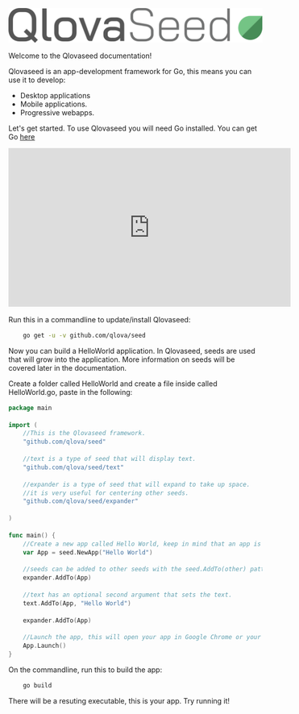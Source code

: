 ![Logo](logo.svg)  
  
Welcome to the Qlovaseed documentation!

Qlovaseed is an app-development framework for Go, this means you can use it to develop:

* Desktop applications
* Mobile applications.
* Progressive webapps. 

Let's get started. To use Qlovaseed you will need Go installed.
You can get Go [here](https://golang.org/dl/)

<iframe width="560" height="315" src="https://www.youtube.com/embed/16ZOmBmqJ0s" frameborder="0" allow="accelerometer; autoplay; encrypted-media; gyroscope; picture-in-picture" allowfullscreen></iframe>  
<br>

Run this in a commandline to update/install Qlovaseed:

```sh
	go get -u -v github.com/qlova/seed
```

Now you can build a HelloWorld application.
In Qlovaseed, seeds are used that will grow into the application.
More information on seeds will be covered later in the documentation.

Create a folder called HelloWorld and create a file inside called HelloWorld.go, paste in the following:
```go
package main

import (
	//This is the Qlovaseed framework.
	"github.com/qlova/seed"

	//text is a type of seed that will display text.
	"github.com/qlova/seed/text"

	//expander is a type of seed that will expand to take up space.
	//it is very useful for centering other seeds.
	"github.com/qlova/seed/expander"
	
)

func main() {
	//Create a new app called Hello World, keep in mind that an app is also a seed.
	var App = seed.NewApp("Hello World")

	//seeds can be added to other seeds with the seed.AddTo(other) pattern.
	expander.AddTo(App)

	//text has an optional second argument that sets the text.
	text.AddTo(App, "Hello World")

	expander.AddTo(App)

	//Launch the app, this will open your app in Google Chrome or your default browser.
	App.Launch()
}

```

On the commandline, run this to build the app:

```sh
	go build
```

There will be a resuting executable, this is your app. Try running it!